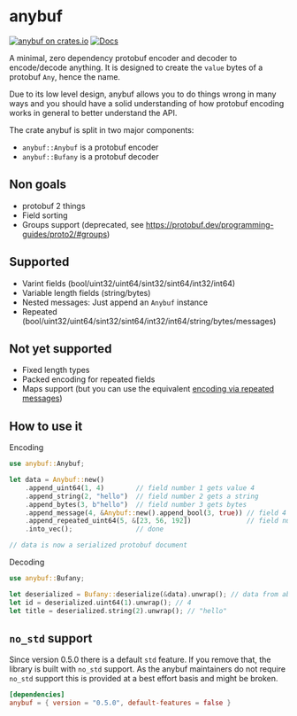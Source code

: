 # anybuf

[![anybuf on crates.io](https://img.shields.io/crates/v/anybuf.svg)](https://crates.io/crates/anybuf)
[![Docs](https://docs.rs/anybuf/badge.svg)](https://docs.rs/anybuf)

A minimal, zero dependency protobuf encoder and decoder to encode/decode anything.
It is designed to create the `value` bytes of a protobuf `Any`, hence the name.

Due to its low level design, anybuf allows you to do things wrong in many ways
and you should have a solid understanding of how protobuf encoding works in
general to better understand the API.

The crate anybuf is split in two major components:

- `anybuf::Anybuf` is a protobuf encoder
- `anybuf::Bufany` is a protobuf decoder

## Non goals

- protobuf 2 things
- Field sorting
- Groups support (deprecated, see <https://protobuf.dev/programming-guides/proto2/#groups>)

## Supported

- Varint fields (bool/uint32/uint64/sint32/sint64/int32/int64)
- Variable length fields (string/bytes)
- Nested messages: Just append an `Anybuf` instance
- Repeated (bool/uint32/uint64/sint32/sint64/int32/int64/string/bytes/messages)

## Not yet supported

- Fixed length types
- Packed encoding for repeated fields
- Maps support (but you can use the equivalent [encoding via repeated messages](https://protobuf.dev/programming-guides/encoding/#maps))

## How to use it

Encoding

```rust
use anybuf::Anybuf;

let data = Anybuf::new()
    .append_uint64(1, 4)        // field number 1 gets value 4
    .append_string(2, "hello")  // field number 2 gets a string
    .append_bytes(3, b"hello")  // field number 3 gets bytes
    .append_message(4, &Anybuf::new().append_bool(3, true)) // field 4 gets a message
    .append_repeated_uint64(5, &[23, 56, 192])              // field number 5 is a repeated uint64
    .into_vec();                // done

// data is now a serialized protobuf document
```

Decoding

```rust
use anybuf::Bufany;

let deserialized = Bufany::deserialize(&data).unwrap(); // data from above
let id = deserialized.uint64(1).unwrap(); // 4
let title = deserialized.string(2).unwrap(); // "hello"
```

## `no_std` support

Since version 0.5.0 there is a default `std` feature. If you remove that, the library is built with `no_std` support.
As the anybuf maintainers do not require `no_std` support this is provided at a best effort basis and might be broken.

```toml
[dependencies]
anybuf = { version = "0.5.0", default-features = false }
```
